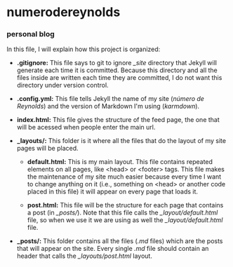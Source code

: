 # numerodereynolds
### personal blog

In this file, I will explain how this project is organized:

  - __.gitignore:__ This file says to git to ignore *_site* directory that Jekyll will generate each time it is committed. Because this directory and all the files inside are written each time they are committed, I do not want this directory under version control.
  
  - __.config.yml:__ This file tells Jekyll the name of my site (*número de Reynolds*) and the version of Markdown I'm using (*karmdown*).
  
  - __index.html:__ This file gives the structure of the feed page, the one that will be acessed when people enter the main url.
  
  - __\_layouts/:__ This folder is it where all the files that do the layout of my site pages will be placed.
      
    - __default.html:__ This is my main layout. This file contains repeated elements on all pages, like \<head> or \<footer> tags. This file makes the maintenance of my site much easier because every time I want to change anything on it (i.e., something on \<head> or another code placed in this file) it will appear on every page that loads it.
    
    - __post.html:__ This file will be the structure for each page that contains a post (in *_posts/*). Note that this file calls the *_layout/default.html* file, so when we use it we are using as well the *_layout/default.html* file.
    
   - __\_posts/:__ This folder contains all the files (*.md* files) which are the posts that will appear on the site. Every single *.md* file should contain an header that calls the *\_layouts/post.html* layout.
